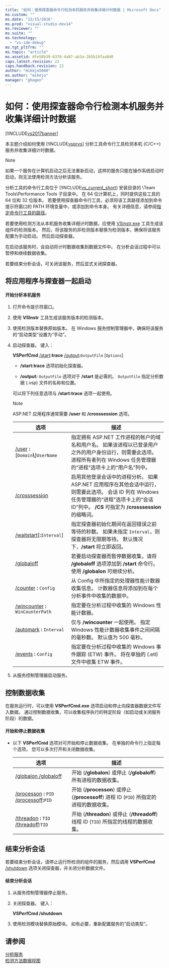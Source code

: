 ```yaml
---
title: "如何：使用探查器命令行检测本机服务并收集详细计时数据 | Microsoft Docs"
ms.custom: ""
ms.date: "12/15/2016"
ms.prod: "visual-studio-dev14"
ms.reviewer: ""
ms.suite: ""
ms.technology: 
  - "vs-ide-debug"
ms.tgt_pltfrm: ""
ms.topic: "article"
ms.assetid: dfe58b39-63f8-4a87-ab3a-2b5b14faa8d0
caps.latest.revision: 22
caps.handback.revision: 22
author: "mikejo5000"
ms.author: "mikejo"
manager: "ghogen"
---
```

# 如何：使用探查器命令行检测本机服务并收集详细计时数据
[!INCLUDE[vs2017banner](../code-quality/includes/vs2017banner.md)]

本主题介绍如何使用 [!INCLUDE[vsprvs](../code-quality/includes/vsprvs_md.md)] 分析工具命令行工具检测本机 \(C\/C\+\+\) 服务并收集详细计时数据。  
  
> [!NOTE]
>  如果一个服务在计算机启动之后无法重新启动，这样的服务只能在操作系统启动时启动，则无法使用检测方法分析该服务。  
>   
>  分析工具的命令行工具位于 [!INCLUDE[vs_current_short](../code-quality/includes/vs_current_short_md.md)] 安装目录的 \\Team Tools\\Performance Tools 子目录中。  在 64 位计算机上，同时提供这些工具的 64 位和 32 位版本。  若要使用探查器命令行工具，必须将该工具路径添加到命令提示符窗口的 PATH 环境变量中，或添加到命令本身。  有关详细信息，请参阅[指定命令行工具的路径](../profiling/specifying-the-path-to-profiling-tools-command-line-tools.md)。  
  
 若要使用检测方法从本机服务收集详细计时数据，应使用 [VSInstr.exe](../profiling/vsinstr.md) 工具生成该组件的检测版本。  然后，将该服务的非检测版本替换为检测版本，确保将该服务配置为手动启动。  然后启动探查器。  
  
 在启动该服务时，会自动将计时数据收集到数据文件中。  在分析会话过程中可以暂停和继续数据收集。  
  
 若要结束分析会话，可关闭该服务，然后显式关闭探查器。  
  
## 将应用程序与探查器一起启动  
  
#### 开始分析本机服务  
  
1.  打开命令提示符窗口。  
  
2.  使用 **VSInstr** 工具生成该服务版本的检测版本。  
  
3.  使用检测版本替换原始版本。  在 Windows 服务控制管理器中，确保将该服务的“启动类型”设置为“手动”。  
  
4.  启动探查器。  键入：  
  
     **VSPerfCmd** [\/start](../profiling/start.md)**:trace** [\/output](../profiling/output.md)**:**`OutputFile` \[`Options`\]  
  
    -   **\/start:trace** 选项初始化探查器。  
  
    -   **\/output:** `OutputFile` 选项对于 **\/start** 是必需的。  `OutputFile` 指定分析数据 \(.vsp\) 文件的名称和位置。  
  
     可以将下列任意选项与 **\/start:trace** 选项一起使用。  
  
    > [!NOTE]
    >  ASP.NET 应用程序通常需要 **\/user** 和 **\/crosssession** 选项。  
  
    |选项|描述|  
    |--------|--------|  
    |[\/user](../profiling/user-vsperfcmd.md) **:**\[`Domain`**\\**\]`UserName`|指定拥有 ASP.NET 工作进程的帐户的域名和用户名。  如果该进程以已登录用户之外的用户身份运行，则需要此选项。  进程所有者列在 Windows 任务管理器的“进程”选项卡上的“用户名”列中。|  
    |[\/crosssession](../profiling/crosssession.md)|启用其他登录会话中的进程分析。  如果 ASP.NET 应用程序在其他会话中运行，则需要此选项。  会话 ID 列在 Windows 任务管理器的“进程”选项卡上的“会话 ID”列中。  **\/CS** 可指定为 **\/crosssession** 的缩略词。|  
    |[\/waitstart](../profiling/waitstart.md)\[**:**`Interval`\]|指定探查器初始化期间在返回错误之前等待的秒数。  如果未指定 `Interval`，则探查器将无限期等待。  默认情况下，**\/start** 将立即返回。|  
    |[\/globaloff](../profiling/globalon-and-globaloff.md)|若要启动探查器而暂停数据收集，请将 **\/globaloff** 选项添加到 **\/start** 命令行。  使用 **\/globalon** 可继续分析。|  
    |[\/counter](../profiling/counter.md) **:** `Config`|从 Config 中所指定的处理器性能计数器收集信息。  计数器信息将添加到在每个分析事件中收集的数据中。|  
    |[\/wincounter](../profiling/wincounter.md) **:** `WinCounterPath`|指定要在分析过程中收集的 Windows 性能计数器。|  
    |[\/automark](../profiling/automark.md) **:** `Interval`|仅与 **\/wincounter** 一起使用。  指定 Windows 性能计数器收集事件之间间隔的毫秒数。  默认值为 500 毫秒。|  
    |[\/events](../profiling/events-vsperfcmd.md) **:** `Config`|指定要在分析过程中收集的 Windows 事件跟踪 \(ETW\) 事件。  将在单独的 \(.etl\) 文件中收集 ETW 事件。|  
  
5.  从服务控制管理器启动服务。  
  
## 控制数据收集  
 在服务运行时，可以使用 **VSPerfCmd.exe** 选项启动和停止向探查器数据文件写入数据。  通过控制数据收集，可以收集程序执行的特定阶段（如启动或关闭服务阶段）的数据。  
  
#### 开始和停止数据收集  
  
-   以下 **VSPerfCmd** 选项对可开始和停止数据收集。  在单独的命令行上指定每个选项。  您可以多次打开和关闭数据收集。  
  
    |选项|描述|  
    |--------|--------|  
    |[\/globalon \/globaloff](../profiling/globalon-and-globaloff.md)|开始 \(**\/globalon**\) 或停止 \(**\/globaloff**\) 所有进程的数据收集。|  
    |[\/processon](../profiling/processon-and-processoff.md) **:** `PID` [\/processoff](../profiling/processon-and-processoff.md)**:**`PID`|开始 \(**\/processon**\) 或停止 \(**\/processoff**\) 进程 ID \(`PID`\) 所指定的进程的数据收集。|  
    |[\/threadon](../profiling/threadon-and-threadoff.md) **:** `TID` [\/threadoff](../profiling/threadon-and-threadoff.md)**:**`TID`|开始 \(**\/threadon**\) 或停止 \(**\/threadoff**\) 线程 ID \(`TID`\) 所指定的线程的数据收集。|  
  
## 结束分析会话  
 若要结束分析会话，请停止运行所检测的组件的服务，然后调用 **VSPerfCmd** [\/shutdown](../profiling/shutdown.md) 选项关闭探查器，并关闭分析数据文件。  
  
#### 结束分析会话  
  
1.  从服务控制管理器停止服务。  
  
2.  关闭探查器。  键入：  
  
     **VSPerfCmd \/shutdown**  
  
3.  使用检测模块替换原始模块。  如有必要，重新配置服务的“启动类型”。  
  
## 请参阅  
 [分析服务](../profiling/command-line-profiling-of-services.md)   
 [检测方法数据视图](../profiling/instrumentation-method-data-views.md)